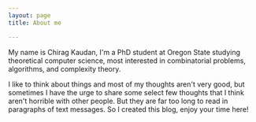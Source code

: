 ```yaml
---
layout: page
title: About me

---
```


My name is Chirag Kaudan, I'm a PhD student at Oregon State studying theoretical computer science, most interested in combinatorial problems, algorithms, and complexity theory. <br />

I like to think about things and most of my thoughts aren't very good, but sometimes I have the urge to share some select few thoughts that I think aren't horrible with other people. But they are far too long to read in paragraphs of text messages. So I created this blog, enjoy your time here!



